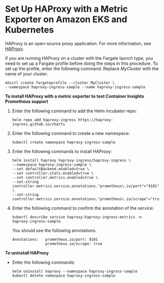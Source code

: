 # Set Up HAProxy with a Metric Exporter on Amazon EKS and Kubernetes<a name="ContainerInsights-Prometheus-Sample-Workloads-haproxy"></a>

HAProxy is an open\-source proxy application\. For more information, see [HAProxy](https://www.haproxy.org)\.

If you are running HAProxy on a cluster with the Fargate launch type, you need to set up a Fargate profile before doing the steps in this procedure\. To set up the profile, enter the following command\. Replace *MyCluster* with the name of your cluster\.

```
eksctl create fargateprofile --cluster MyCluster \
--namespace haproxy-ingress-sample --name haproxy-ingress-sample
```

**To install HAProxy with a metric exporter to test Container Insights Prometheus support**

1. Enter the following command to add the Helm incubator repo:

   ```
   helm repo add haproxy-ingress https://haproxy-ingress.github.io/charts
   ```

1. Enter the following command to create a new namespace:

   ```
   kubectl create namespace haproxy-ingress-sample
   ```

1. Enter the following commands to install HAProxy:

   ```
   helm install haproxy haproxy-ingress/haproxy-ingress \
   --namespace haproxy-ingress-sample \
   --set defaultBackend.enabled=true \
   --set controller.stats.enabled=true \
   --set controller.metrics.enabled=true \
   --set-string controller.metrics.service.annotations."prometheus\.io/port"="9101" \
   --set-string controller.metrics.service.annotations."prometheus\.io/scrape"="true"
   ```

1. Enter the following command to confirm the annotation of the service:

   ```
   kubectl describe service haproxy-haproxy-ingress-metrics -n haproxy-ingress-sample
   ```

   You should see the following annotations\.

   ```
   Annotations:   prometheus.io/port: 9101
                  prometheus.io/scrape: true
   ```

**To uninstall HAProxy**
+ Enter the following commands:

  ```
  helm uninstall haproxy --namespace haproxy-ingress-sample
  kubectl delete namespace haproxy-ingress-sample
  ```